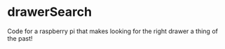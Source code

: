 # drawerSearch
 Code for a raspberry pi that makes looking for the right drawer a thing of the past!
